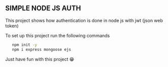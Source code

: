 ## SIMPLE NODE JS AUTH

This project shows how authentication is done in node js with jwt (json web token)

To set up this project run the following commands 

```bash
   npm init -y
   npm i express mongoose ejs
```

Just have fun with this project :grin:

